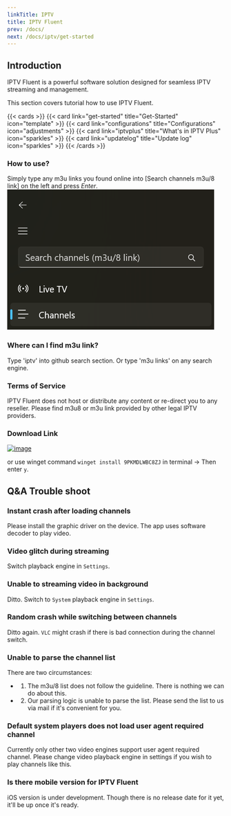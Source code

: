 ```yaml
---
linkTitle: IPTV
title: IPTV Fluent
prev: /docs/
next: /docs/iptv/get-started
---
```


## Introduction

IPTV Fluent is a powerful software solution designed for seamless IPTV streaming and management.

This section covers tutorial how to use IPTV Fluent.

<!--more-->

{{< cards >}}
  {{< card link="get-started" title="Get-Started" icon="template" >}}
  {{< card link="configurations" title="Configurations" icon="adjustments" >}}
  {{< card link="iptvplus" title="What's in IPTV Plus" icon="sparkles" >}}
  {{< card link="updatelog" title="Update log" icon="sparkles" >}}
{{< /cards >}}

### How to use?

Simply type any m3u links you found online into [Search channels m3u/8 link] on the left and press _Enter_.
![VLC Network Panel](https://github.com/JimmyRespawn/IPTV-Fluent/raw/main/doc/images/SearchSectionIPTVFluent.png?raw=true)

### Where can I find m3u link?

Type 'iptv' into github search section.
Or type 'm3u links' on any search engine.

### Terms of Service

IPTV Fluent does not host or distribute any content or re-direct you to any reseller. Please find m3u8 or m3u link provided by other legal IPTV providers.

### Download Link

[![image](/images/storeBadge.webp)](https://www.microsoft.com/store/productId/9PKMDLWBC8ZJ?cid=officialwebsite)

or use winget command `winget install 9PKMDLWBC8ZJ` in terminal -> Then enter `y`.

## Q&A Trouble shoot

### Instant crash after loading channels

Please install the graphic driver on the device. The app uses software decoder to play video.

### Video glitch during streaming

Switch playback engine in `Settings`.

### Unable to streaming video in background

Ditto. Switch to `System` playback engine in `Settings`.

### Random crash while switching between channels

Ditto again. `VLC` might crash if there is bad connection during the channel switch.

### Unable to parse the channel list

There are two circumstances:

- 1. The m3u/8 list does not follow the guideline. There is nothing we can do about this.

- 2. Our parsing logic is unable to parse the list. Please send the list to us via mail if it's convenient for you.

### Default system players does not load user agent required channel

Currently only other two video engines support user agent required channel. Please change video playback engine in settings if you wish to play channels like this.

### Is there mobile version for IPTV Fluent

iOS version is under development. Though there is no release date for it yet, it'll be up once it's ready.
